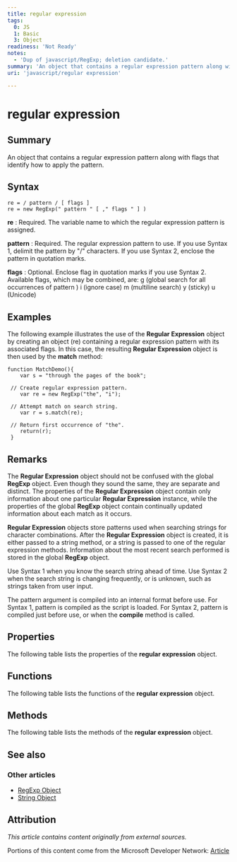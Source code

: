 ```yaml
---
title: regular expression
tags:
  0: JS
  1: Basic
  3: Object
readiness: 'Not Ready'
notes:
  - 'Dup of javascript/RegExp; deletion candidate.'
summary: 'An object that contains a regular expression pattern along with flags that identify how to apply the pattern.'
uri: 'javascript/regular expression'

---
```

# regular expression

## Summary

An object that contains a regular expression pattern along with flags that identify how to apply the pattern.

## Syntax

    re = / pattern / [ flags ]
    re = new RegExp(" pattern " [ ," flags " ] )

**re**
:   Required. The variable name to which the regular expression pattern is assigned.

**pattern**
:   Required. The regular expression pattern to use. If you use Syntax 1, delimit the pattern by "/" characters. If you use Syntax 2, enclose the pattern in quotation marks.

**flags**
:   Optional. Enclose flag in quotation marks if you use Syntax 2. Available flags, which may be combined, are: g (global search for all occurrences of pattern ) i (ignore case) m (multiline search) y (sticky) u (Unicode)

## Examples

The following example illustrates the use of the **Regular Expression** object by creating an object (re) containing a regular expression pattern with its associated flags. In this case, the resulting **Regular Expression** object is then used by the **match** method:

``` {.js}
function MatchDemo(){
    var s = "through the pages of the book";

 // Create regular expression pattern.
    var re = new RegExp("the", "i");

 // Attempt match on search string.
    var r = s.match(re);

 // Return first occurrence of "the".
    return(r);
 }
```

## Remarks

The **Regular Expression** object should not be confused with the global **RegExp** object. Even though they sound the same, they are separate and distinct. The properties of the **Regular Expression** object contain only information about one particular **Regular Expression** instance, while the properties of the global **RegExp** object contain continually updated information about each match as it occurs.

**Regular Expression** objects store patterns used when searching strings for character combinations. After the **Regular Expression** object is created, it is either passed to a string method, or a string is passed to one of the regular expression methods. Information about the most recent search performed is stored in the global **RegExp** object.

Use Syntax 1 when you know the search string ahead of time. Use Syntax 2 when the search string is changing frequently, or is unknown, such as strings taken from user input.

The pattern argument is compiled into an internal format before use. For Syntax 1, pattern is compiled as the script is loaded. For Syntax 2, pattern is compiled just before use, or when the **compile** method is called.

## Properties

The following table lists the properties of the **regular expression** object.

## Functions

The following table lists the functions of the **regular expression** object.

## Methods

The following table lists the methods of the **regular expression** object.

## See also

### Other articles

-   [RegExp Object](/javascript/RegExp)
-   [String Object](/javascript/String)

## Attribution

*This article contains content originally from external sources.*

Portions of this content come from the Microsoft Developer Network: [Article](http://msdn.microsoft.com/en-us/library/ie/h6e2eb7w(v=vs.94).aspx)

